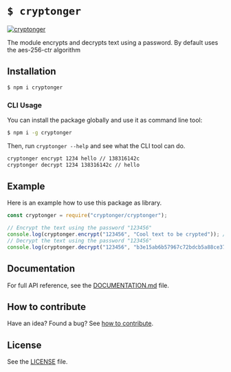 
# `$ cryptonger`

[![cryptonger](http://imgur.com/ymuWQnZ)](#)

The module encrypts and decrypts text using a password. By default uses the aes-256-ctr algorithm

## Installation

```sh
$ npm i cryptonger
```

### CLI Usage
You can install the package globally and use it as command line tool:

```sh
$ npm i -g cryptonger
```

Then, run `cryptonger --help` and see what the CLI tool can do.

```sh
cryptonger encrypt 1234 hello // 138316142c
cryptonger decrypt 1234 138316142c // hello
```

## Example

Here is an example how to use this package as library.

```js
const cryptonger = require("cryptonger/cryptonger");

// Encrypt the text using the password "123456"
console.log(cryptonger.encrypt("123456", "Cool text to be crypted")); // 'b3e15ab6b57967c72bdcb5a88ce3708adf1167da641db5'
// Decrypt the text using the password "123456"
console.log(cryptonger.decrypt("123456", "b3e15ab6b57967c72bdcb5a88ce3708adf1167da641db5")); // 'Cool text to be crypted'

```

## Documentation

For full API reference, see the [DOCUMENTATION.md][docs] file.

## How to contribute
Have an idea? Found a bug? See [how to contribute][contributing].

## License
See the [LICENSE][license] file.

[license]: /LICENSE
[contributing]: /CONTRIBUTING.md
[docs]: /DOCUMENTATION.md
